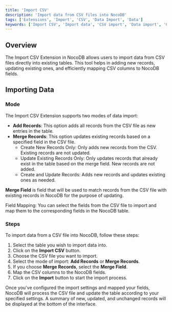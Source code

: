 ```yaml
---
title: 'Import CSV'
description: 'Import data from CSV files into NocoDB'
tags: ['Extensions', 'Import', 'CSV', 'Data Import', 'Data']
keywords: ['Import CSV', 'Import data', 'CSV import', 'Data import', 'CSV files']
---
```


## Overview
The Import CSV Extension in NocoDB allows users to import data from CSV files directly into existing tables. This tool helps in adding new records, updating existing ones, and efficiently mapping CSV columns to NocoDB fields.

## Importing Data
### Mode
The Import CSV Extension supports two modes of data import:
- **Add Records**: This option adds all records from the CSV file as new entries in the table.
- **Merge Records**: This option updates existing records based on a specified field in the CSV file.
  - Create New Records Only: Only adds new records from the CSV. Existing records are not updated.
  - Update Existing Records Only: Only updates records that already exist in the table based on the merge field. New records are not added.
  - Create and Update Records: Adds new records and updates existing ones as needed.

**Merge Field** is field that will be used to match records from the CSV file with existing records in NocoDB for the purpose of updating.

Field Mapping: You can select the fields from the CSV file to import and map them to the corresponding fields in the NocoDB table.

### Steps
To import data from a CSV file into NocoDB, follow these steps:
1. Select the table you wish to import data into.
2. Click on the **Import CSV** button.
3. Choose the CSV file you want to import.
4. Select the mode of import: **Add Records** or **Merge Records**.
5. If you choose **Merge Records**, select the **Merge Field**.
6. Map the CSV columns to the NocoDB fields.
7. Click on the **Import** button to start the import process.

Once you've configured the import settings and mapped your fields, NocoDB will process the CSV file and update the table according to your specified settings. A summary of new, updated, and unchanged records will be displayed at the bottom of the interface.


